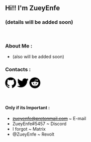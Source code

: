 ## Hi!! I'm ZueyEnfe
### (details will be added soon)

<br>

### About Me :
- (also will be added soon)

### Contacts :
[<img src='/assets/github.svg' height='35'>](https://github.com/ZueyEnfe/)
[<img src='/assets/twitter.svg' height='35'>](https://twitter.com/ZueyEnfe/)
[<img src='/assets/reddit.svg' height='35'>](https://duckduckgo.com/?t=ffab&q=i+forgot+my+account)

<br>

#### Only if its Important :
- ~~zueyenfe@protonmail.com~~ ~ E-mail
- ZueyEnfe#5457 ~ Discord
- I forgot ~ Matrix
- @ZueyEnfe ~ Revolt
